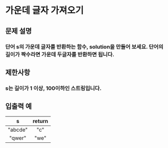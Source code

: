 # 가운데 글자 가져오기
## 문제 설명
### 단어 s의 가운데 글자를 반환하는 함수, solution을 만들어 보세요. 단어의 길이가 짝수라면 가운데 두글자를 반환하면 됩니다.

## 제한사항
### s는 길이가 1 이상, 100이하인 스트링입니다.
## 입출력 예


|s|return|
|:----:|:----:|
|"abcde"|"c"|
|"qwer"|"we"|


